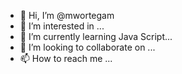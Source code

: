 - 👋 Hi, I’m @mwortegam
- 👀 I’m interested in ...
- 🌱 I’m currently learning Java Script...
- 💞️ I’m looking to collaborate on ...
- 📫 How to reach me ...

<!---
mwortegam/mwortegam is a ✨ special ✨ repository because its `README.md` (this file) appears on your GitHub profile.
You can click the Preview link to take a look at your changes.
--->
